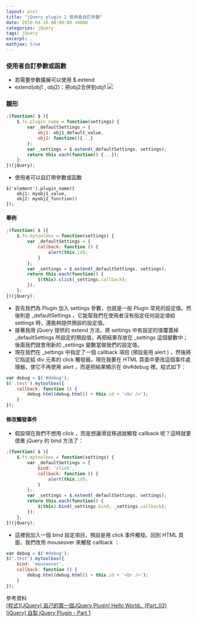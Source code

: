 ```yaml
---
layout: post
title: "jQuery plugin 2 使用者自訂參數"
date: 2018-04-16 00:00:00 +0800
categories: jQuery
tags: jQuery
excerpt: .
mathjax: true
---	
```

### 使用者自訂參數或函數
* 若需要參數擴展可以使用 $.extend
* extend(obj1 , obj2)：把obj2合併到obj1
![](https://i.imgur.com/xGN7dvO.png)
### 雛形
```js
;(function( $ ){
    $.fn.plugin_name = function(settings) {
        var _defaultSettings = {
            obj1: obj1_default_value,
            obj2: function(){...}
        };
        var _settings = $.extend(_defaultSettings, settings);
        return this.each(function() {...});
    };
})(jQuery);
```
* 使用者可以自訂帶參數或函數
```
$('element').plugin_name({
    obj1: myobj1_value,
    obj2: myobj2_function()
});
```
#### 舉例
```js
;(function( $ ){
    $.fn.mytoolbox = function(settings) {
        var _defaultSettings = {
            callback: function () {
                alert(this.id);
            }
        };
        var _settings = $.extend(_defaultSettings, settings);
        return this.each(function() {
            $(this).click(_settings.callback);
        });
    };
})(jQuery);
```
* 首先我們為 Plugin 加入 settings 參數，也就是一般 Plugin 常見的設定值。然後則是 _defaultSettings ，它能幫我們在使用者沒有指定任何設定值給 settings 時，還能夠提供預設的設定值。
* 接著我用 jQuery 提供的 extend 方法，將 settings 中有設定的值覆蓋掉 _defaultSettings 所設定的預設值，再把結果存放在 _settings 這個變數中；後面我們就會用新的 _settings 變數當做我們的設定值。
* 現在我們在 _settings 中指定了一個 callback 項目 (預設是用 alert ) ，然後將它指定給 div 元素的 click 觸發器。現在我要在 HTML 頁面中更改這個事件處理器，使它不再使用 alert ，而是把結果顯示在 div#debug 裡。程式如下：
```js
var debug = $('#debug');
$('.test').mytoolbox({
    callback: function () {
        debug.html(debug.html() + this.id + '<br />');
    }
});
```
#### 修改觸發事件
* 假設現在我們不想用 click ，而是想讓滑鼠移過就觸發 callback 呢？這時就要借重 jQuery 的 bind 方法了：
```js
;(function( $ ){
    $.fn.mytoolbox = function(settings) {
        var _defaultSettings = {
            bind: 'click',
            callback: function () {
                alert(this.id);
            }
        };
        var _settings = $.extend(_defaultSettings, settings);
        return this.each(function() {
            $(this).bind(_settings.bind, _settings.callback);
        });
    };
})(jQuery);
```
* 這裡我加入一個 bind 設定項目，預設是用 click 事件觸發。回到 HTML 頁面，我們改用 mouseover 來觸發 callback ：
```js
var debug = $('#debug');
$('.test').mytoolbox({
    bind: 'mouseover',
    callback: function () {
        debug.html(debug.html() + this.id + '<br />');
    }
});
```

參考資料<br>
[[程式][JQuery] 自己的第一個JQuery Plugin! Hello World。(Part_02)](http://expect7.pixnet.net/blog/post/38219670)<br>
[[jQuery] 自製 jQuery Plugin - Part 1](http://jaceju.net/2008-05-13-build-your-own-jquery-plugin-1/)
